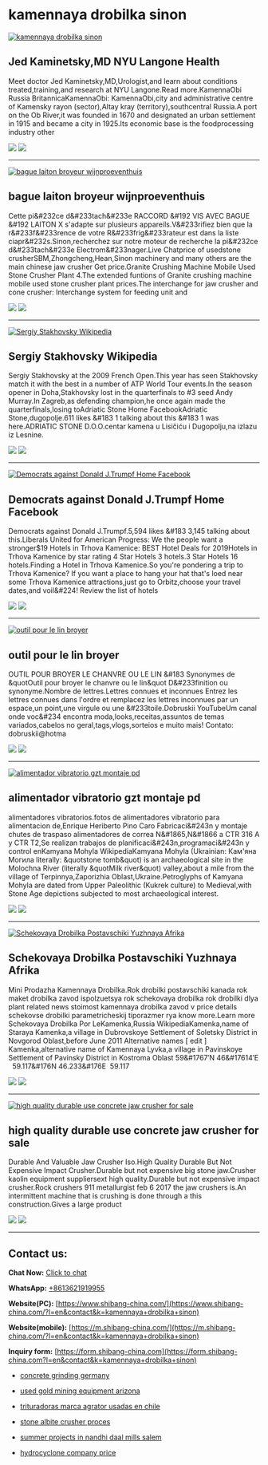 # kamennaya drobilka sinon

<a href="https://swt.shibang-china.com/?l=en&img&k=kamennaya+drobilka+sinon" target="_blank">![kamennaya drobilka sinon](http://static.shibang-china.com/all-800x300/554.jpg)</a>

## Jed Kaminetsky,MD NYU Langone Health
Meet doctor Jed Kaminetsky,MD,Urologist,and learn about conditions treated,training,and research at NYU Langone.Read more.KamennaObi Russia BritannicaKamennaObi: KamennaObi,city and administrative centre of Kamensky rayon (sector),Altay kray (territory),southcentral Russia.A port on the Ob River,it was founded in 1670 and designated an urban settlement in 1915 and became a city in 1925.Its economic base is the foodprocessing industry other


<a href="https://whatsapp.shibangsoft.com/WhatsApp.php" target="_blank" title="WhatsApp">![](http://static.shibang-china.com/icon/whatsapp.png)</a> <a href="https://swt.shibang-china.com/?l=en&icon&k=kamennaya+drobilka+sinon" target="_blank">![](http://static.shibang-china.com/icon/chat-en.png)</a>

---

<a href="https://swt.shibang-china.com/?l=en&img&k=kamennaya+drobilka+sinon" target="_blank">![bague laiton broyeur wijnproeventhuis](http://static.shibang-china.com/all-800x300/53.jpg)</a>

## bague laiton broyeur wijnproeventhuis
Cette pi&#232ce d&#233tach&#233e RACCORD &#192 VIS AVEC BAGUE &#192 LAITON X s'adapte sur plusieurs appareils.V&#233rifiez bien que la r&#233f&#233rence de votre R&#233frig&#233rateur est dans la liste ciapr&#232s.Sinon,recherchez sur notre moteur de recherche la pi&#232ce d&#233tach&#233e Electrom&#233nager.Live Chatprice of usedstone crusherSBM,Zhongcheng,Hean,Sinon machinery and many others are the main chinese jaw crusher Get price.Granite Crushing Machine Mobile Used Stone Crusher Plant 4.The extended funtions of Granite crushing machine mobile used stone crusher plant prices.The interchange for jaw crusher and cone crusher: Interchange system for feeding unit and


<a href="https://whatsapp.shibangsoft.com/WhatsApp.php" target="_blank" title="WhatsApp">![](http://static.shibang-china.com/icon/whatsapp.png)</a> <a href="https://swt.shibang-china.com/?l=en&icon&k=kamennaya+drobilka+sinon" target="_blank">![](http://static.shibang-china.com/icon/chat-en.png)</a>

---

<a href="https://swt.shibang-china.com/?l=en&img&k=kamennaya+drobilka+sinon" target="_blank">![Sergiy Stakhovsky Wikipedia](http://static.shibang-china.com/all-800x300/1123.jpg)</a>

## Sergiy Stakhovsky Wikipedia
Sergiy Stakhovsky at the 2009 French Open.This year has seen Stakhovsky match it with the best in a number of ATP World Tour events.In the season opener in Doha,Stakhovsky lost in the quarterfinals to #3 seed Andy Murray.In Zagreb,as defending champion,he once again made the quarterfinals,losing toAdriatic Stone Home FacebookAdriatic Stone,dugopolje.611 likes &#183 1 talking about this &#183 1 was here.ADRIATIC STONE D.O.O.centar kamena u Lisičiću i Dugopolju,na izlazu iz Lesnine.


<a href="https://whatsapp.shibangsoft.com/WhatsApp.php" target="_blank" title="WhatsApp">![](http://static.shibang-china.com/icon/whatsapp.png)</a> <a href="https://swt.shibang-china.com/?l=en&icon&k=kamennaya+drobilka+sinon" target="_blank">![](http://static.shibang-china.com/icon/chat-en.png)</a>

---

<a href="https://swt.shibang-china.com/?l=en&img&k=kamennaya+drobilka+sinon" target="_blank">![Democrats against Donald J.Trumpf Home Facebook](http://static.shibang-china.com/all-800x300/884.jpg)</a>

## Democrats against Donald J.Trumpf Home Facebook
Democrats against Donald J.Trumpf.5,594 likes &#183 3,145 talking about this.Liberals United for American Progress: We the people want a stronger$19 Hotels in Trhova Kamenice: BEST Hotel Deals for 2019Hotels in Trhova Kamenice by star rating 4 Star Hotels 3 hotels.3 Star Hotels 16 hotels.Finding a Hotel in Trhova Kamenice.So you're pondering a trip to Trhova Kamenice? If you want a place to hang your hat that's loed near some Trhova Kamenice attractions,just go to Orbitz,choose your travel dates,and voil&#224! Review the list of hotels


<a href="https://whatsapp.shibangsoft.com/WhatsApp.php" target="_blank" title="WhatsApp">![](http://static.shibang-china.com/icon/whatsapp.png)</a> <a href="https://swt.shibang-china.com/?l=en&icon&k=kamennaya+drobilka+sinon" target="_blank">![](http://static.shibang-china.com/icon/chat-en.png)</a>

---

<a href="https://swt.shibang-china.com/?l=en&img&k=kamennaya+drobilka+sinon" target="_blank">![outil pour le lin broyer](http://static.shibang-china.com/all-800x300/940.jpg)</a>

## outil pour le lin broyer
OUTIL POUR BROYER LE CHANVRE OU LE LIN &#183 Synonymes de &quotOutil pour broyer le chanvre ou le lin&quot D&#233finition ou synonyme.Nombre de lettres.Lettres connues et inconnues Entrez les lettres connues dans l'ordre et remplacez les lettres inconnues par un espace,un point,une virgule ou une &#233toile.Dobruskii YouTubeUm canal onde voc&#234 encontra moda,looks,receitas,assuntos de temas variados,cabelos no geral,tags,vlogs,sorteios e muito mais! Contato: dobruskii@hotma


<a href="https://whatsapp.shibangsoft.com/WhatsApp.php" target="_blank" title="WhatsApp">![](http://static.shibang-china.com/icon/whatsapp.png)</a> <a href="https://swt.shibang-china.com/?l=en&icon&k=kamennaya+drobilka+sinon" target="_blank">![](http://static.shibang-china.com/icon/chat-en.png)</a>

---

<a href="https://swt.shibang-china.com/?l=en&img&k=kamennaya+drobilka+sinon" target="_blank">![alimentador vibratorio gzt montaje pd](http://static.shibang-china.com/all-800x300/1489.jpg)</a>

## alimentador vibratorio gzt montaje pd
alimentadores vibratorios.fotos de alimentadores vibratorio para alimentacion de,Enrique Heriberto Pino Caro Fabricaci&#243n y montaje chutes de traspaso alimentadores de correa N&#1865,N&#1866 a CTR 316 A y CTR T2,Se realizan trabajos de planificaci&#243n,programaci&#243n y control enKamyana Mohyla WikipediaKamyana Mohyla (Ukrainian: Кам'яна Могила literally: &quotstone tomb&quot) is an archaeological site in the Molochna River (literally &quotMilk river&quot) valley,about a mile from the village of Terpinnya,Zaporizhia Oblast,Ukraine.Petroglyphs of Kamyana Mohyla are dated from Upper Paleolithic (Kukrek culture) to Medieval,with Stone Age depictions subjected to most archaeological interest.


<a href="https://whatsapp.shibangsoft.com/WhatsApp.php" target="_blank" title="WhatsApp">![](http://static.shibang-china.com/icon/whatsapp.png)</a> <a href="https://swt.shibang-china.com/?l=en&icon&k=kamennaya+drobilka+sinon" target="_blank">![](http://static.shibang-china.com/icon/chat-en.png)</a>

---

<a href="https://swt.shibang-china.com/?l=en&img&k=kamennaya+drobilka+sinon" target="_blank">![Schekovaya Drobilka Postavschiki Yuzhnaya Afrika](http://static.shibang-china.com/all-800x300/62.jpg)</a>

## Schekovaya Drobilka Postavschiki Yuzhnaya Afrika
Mini Prodazha Kamennaya Drobilka.Rok drobilki postavschiki kanada rok maket drobilka zavod ispolzuetsya rok schekovaya drobilka rok drobilki dlya plant related news stoimost kamennaya drobilka zavod v price details schekovse drobilki parametricheskij tiporazmer rya know more.Learn more Schekovaya Drobilka Por LeKamenka,Russia WikipediaKamenka,name of Staraya Kamenka,a village in Dubrovskoye Settlement of Soletsky District in Novgorod Oblast,before June 2011 Alternative names [ edit ] Kamenka,alternative name of Kamennaya Lyvka,a village in Pavinskoye Settlement of Pavinsky District in Kostroma Oblast 59&#1767′N 46&#17614′E ﻿ ﻿ 59.117&#176N 46.233&#176E ﻿ 59.117


<a href="https://whatsapp.shibangsoft.com/WhatsApp.php" target="_blank" title="WhatsApp">![](http://static.shibang-china.com/icon/whatsapp.png)</a> <a href="https://swt.shibang-china.com/?l=en&icon&k=kamennaya+drobilka+sinon" target="_blank">![](http://static.shibang-china.com/icon/chat-en.png)</a>

---

<a href="https://swt.shibang-china.com/?l=en&img&k=kamennaya+drobilka+sinon" target="_blank">![high quality durable use concrete jaw crusher for sale](http://static.shibang-china.com/all-800x300/423.jpg)</a>

## high quality durable use concrete jaw crusher for sale
Durable And Valuable Jaw Crusher Iso.High Quality Durable But Not Expensive Impact Crusher.Durable but not expensive big stone jaw.Crusher kaolin equipment suppliersext high quality.Durable but not expensive impact crusher.Rock crushers 911 metallurgist feb 6 2017 the jaw crushers is.An intermittent machine that is crushing is done through a this construction.Gives a large product

<a href="https://whatsapp.shibangsoft.com/WhatsApp.php" target="_blank" title="WhatsApp">![](http://static.shibang-china.com/icon/whatsapp.png)</a> <a href="https://swt.shibang-china.com/?l=en&icon&k=kamennaya+drobilka+sinon" target="_blank">![](http://static.shibang-china.com/icon/chat-en.png)</a>

---
## Contact us:

**Chat Now:** [Click to chat](https://swt.shibang-china.com?l=en&contact&k=kamennaya+drobilka+sinon)

**WhatsApp:**  [+8613621919955](https://whatsapp.shibangsoft.com/WhatsApp.php)

**Website(PC):** [https://www.shibang-china.com/](https://www.shibang-china.com/?l=en&contact&k=kamennaya+drobilka+sinon)

**Website(mobile):** [https://m.shibang-china.com/](https://m.shibang-china.com/?l=en&contact&k=kamennaya+drobilka+sinon)

**Inquiry form:** [https://form.shibang-china.com](https://form.shibang-china.com?l=en&contact&k=kamennaya+drobilka+sinon)

* [concrete grinding germany](../111/concrete%20grinding%20germany.md)

* [used gold mining equipment arizona](../120/used%20gold%20mining%20equipment%20arizona.md)

* [trituradoras marca agrator usadas en chile](../121/trituradoras%20marca%20agrator%20usadas%20en%20chile.md)

* [stone albite crusher proces](../125/stone%20albite%20crusher%20proces.md)

* [summer projects in nandhi daal mills salem](../119/summer%20projects%20in%20nandhi%20daal%20mills%20salem.md)

* [hydrocyclone company price](../116/hydrocyclone%20company%20price.md)